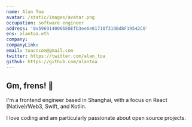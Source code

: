 ```yaml
---
name: Alan Toa
avatar: /static/images/avatar.png
occupation: software engineer
address: '0x5969140066E0Efb3ee6e01710f319Bd8F19542C0'
ens: alantoa.eth
company:
companyLink:
email: toacncom@gmail.com
twitter: https://twitter.com/alan_toa
github: https://github.com/alantoa
---
```


## Gm, frens! 🦄️

I'm a frontend engineer based in Shanghai, with a focus on React (Native)/Web3, Swift, and Kotlin.

I love coding and am particularly passionate about open source projects.
